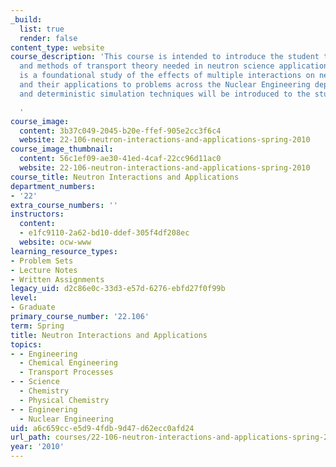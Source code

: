 ```yaml
---
_build:
  list: true
  render: false
content_type: website
course_description: 'This course is intended to introduce the student to the concepts
  and methods of transport theory needed in neutron science applications. This course
  is a foundational study of the effects of multiple interactions on neutron distributions
  and their applications to problems across the Nuclear Engineering department. Stochastic
  and deterministic simulation techniques will be introduced to the students.

  '
course_image:
  content: 3b37c049-2045-b20e-ffef-905e2cc3f6c4
  website: 22-106-neutron-interactions-and-applications-spring-2010
course_image_thumbnail:
  content: 56c1ef09-ae30-41ed-4caf-22cc96d11ac0
  website: 22-106-neutron-interactions-and-applications-spring-2010
course_title: Neutron Interactions and Applications
department_numbers:
- '22'
extra_course_numbers: ''
instructors:
  content:
  - e1fc9110-2a62-bd10-ddef-305f4df208ec
  website: ocw-www
learning_resource_types:
- Problem Sets
- Lecture Notes
- Written Assignments
legacy_uid: d2c86e0c-33d3-e57d-6276-ebfd27f0f99b
level:
- Graduate
primary_course_number: '22.106'
term: Spring
title: Neutron Interactions and Applications
topics:
- - Engineering
  - Chemical Engineering
  - Transport Processes
- - Science
  - Chemistry
  - Physical Chemistry
- - Engineering
  - Nuclear Engineering
uid: a6c659cc-e5d9-4fdb-9d47-d62ecc0afd24
url_path: courses/22-106-neutron-interactions-and-applications-spring-2010
year: '2010'
---
```

